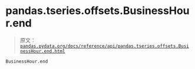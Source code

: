 # pandas.tseries.offsets.BusinessHour.end

> 原文：[`pandas.pydata.org/docs/reference/api/pandas.tseries.offsets.BusinessHour.end.html`](https://pandas.pydata.org/docs/reference/api/pandas.tseries.offsets.BusinessHour.end.html)

```py
BusinessHour.end
```
